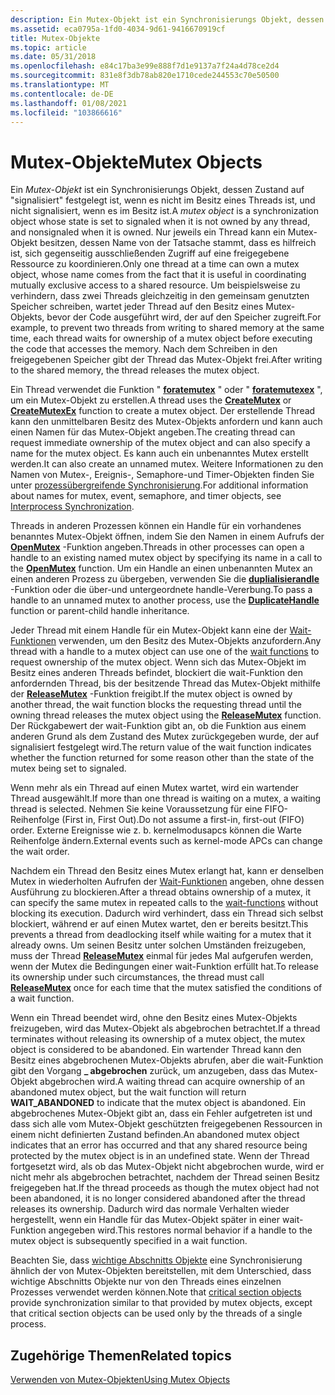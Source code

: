 ```yaml
---
description: Ein Mutex-Objekt ist ein Synchronisierungs Objekt, dessen Zustand auf "signalisiert" festgelegt ist, wenn es nicht im Besitz eines Threads ist, und nicht signalisiert, wenn es im Besitz ist.
ms.assetid: eca0795a-1fd0-4034-9d61-9416670919cf
title: Mutex-Objekte
ms.topic: article
ms.date: 05/31/2018
ms.openlocfilehash: e84c17ba3e99e888f7d1e9137a7f24a4d78ce2d4
ms.sourcegitcommit: 831e8f3db78ab820e1710cede244553c70e50500
ms.translationtype: MT
ms.contentlocale: de-DE
ms.lasthandoff: 01/08/2021
ms.locfileid: "103866616"
---
```

# <a name="mutex-objects"></a><span data-ttu-id="b9bca-103">Mutex-Objekte</span><span class="sxs-lookup"><span data-stu-id="b9bca-103">Mutex Objects</span></span>

<span data-ttu-id="b9bca-104">Ein *Mutex-Objekt* ist ein Synchronisierungs Objekt, dessen Zustand auf "signalisiert" festgelegt ist, wenn es nicht im Besitz eines Threads ist, und nicht signalisiert, wenn es im Besitz ist.</span><span class="sxs-lookup"><span data-stu-id="b9bca-104">A *mutex object* is a synchronization object whose state is set to signaled when it is not owned by any thread, and nonsignaled when it is owned.</span></span> <span data-ttu-id="b9bca-105">Nur jeweils ein Thread kann ein Mutex-Objekt besitzen, dessen Name von der Tatsache stammt, dass es hilfreich ist, sich gegenseitig ausschließenden Zugriff auf eine freigegebene Ressource zu koordinieren.</span><span class="sxs-lookup"><span data-stu-id="b9bca-105">Only one thread at a time can own a mutex object, whose name comes from the fact that it is useful in coordinating mutually exclusive access to a shared resource.</span></span> <span data-ttu-id="b9bca-106">Um beispielsweise zu verhindern, dass zwei Threads gleichzeitig in den gemeinsam genutzten Speicher schreiben, wartet jeder Thread auf den Besitz eines Mutex-Objekts, bevor der Code ausgeführt wird, der auf den Speicher zugreift.</span><span class="sxs-lookup"><span data-stu-id="b9bca-106">For example, to prevent two threads from writing to shared memory at the same time, each thread waits for ownership of a mutex object before executing the code that accesses the memory.</span></span> <span data-ttu-id="b9bca-107">Nach dem Schreiben in den freigegebenen Speicher gibt der Thread das Mutex-Objekt frei.</span><span class="sxs-lookup"><span data-stu-id="b9bca-107">After writing to the shared memory, the thread releases the mutex object.</span></span>

<span data-ttu-id="b9bca-108">Ein Thread verwendet die Funktion " [**foratemutex**](/windows/win32/api/synchapi/nf-synchapi-createmutexa) " oder " [**foratemutexex**](/windows/win32/api/synchapi/nf-synchapi-createmutexexa) ", um ein Mutex-Objekt zu erstellen.</span><span class="sxs-lookup"><span data-stu-id="b9bca-108">A thread uses the [**CreateMutex**](/windows/win32/api/synchapi/nf-synchapi-createmutexa) or [**CreateMutexEx**](/windows/win32/api/synchapi/nf-synchapi-createmutexexa) function to create a mutex object.</span></span> <span data-ttu-id="b9bca-109">Der erstellende Thread kann den unmittelbaren Besitz des Mutex-Objekts anfordern und kann auch einen Namen für das Mutex-Objekt angeben.</span><span class="sxs-lookup"><span data-stu-id="b9bca-109">The creating thread can request immediate ownership of the mutex object and can also specify a name for the mutex object.</span></span> <span data-ttu-id="b9bca-110">Es kann auch ein unbenanntes Mutex erstellt werden.</span><span class="sxs-lookup"><span data-stu-id="b9bca-110">It can also create an unnamed mutex.</span></span> <span data-ttu-id="b9bca-111">Weitere Informationen zu den Namen von Mutex-, Ereignis-, Semaphore-und Timer-Objekten finden Sie unter [prozessübergreifende Synchronisierung](interprocess-synchronization.md).</span><span class="sxs-lookup"><span data-stu-id="b9bca-111">For additional information about names for mutex, event, semaphore, and timer objects, see [Interprocess Synchronization](interprocess-synchronization.md).</span></span>

<span data-ttu-id="b9bca-112">Threads in anderen Prozessen können ein Handle für ein vorhandenes benanntes Mutex-Objekt öffnen, indem Sie den Namen in einem Aufrufs der [**OpenMutex**](/windows/win32/api/synchapi/nf-synchapi-openmutexw) -Funktion angeben.</span><span class="sxs-lookup"><span data-stu-id="b9bca-112">Threads in other processes can open a handle to an existing named mutex object by specifying its name in a call to the [**OpenMutex**](/windows/win32/api/synchapi/nf-synchapi-openmutexw) function.</span></span> <span data-ttu-id="b9bca-113">Um ein Handle an einen unbenannten Mutex an einen anderen Prozess zu übergeben, verwenden Sie die [**duplialisierandle**](/windows/win32/api/handleapi/nf-handleapi-duplicatehandle) -Funktion oder die über-und untergeordnete handle-Vererbung.</span><span class="sxs-lookup"><span data-stu-id="b9bca-113">To pass a handle to an unnamed mutex to another process, use the [**DuplicateHandle**](/windows/win32/api/handleapi/nf-handleapi-duplicatehandle) function or parent-child handle inheritance.</span></span>

<span data-ttu-id="b9bca-114">Jeder Thread mit einem Handle für ein Mutex-Objekt kann eine der [Wait-Funktionen](wait-functions.md) verwenden, um den Besitz des Mutex-Objekts anzufordern.</span><span class="sxs-lookup"><span data-stu-id="b9bca-114">Any thread with a handle to a mutex object can use one of the [wait functions](wait-functions.md) to request ownership of the mutex object.</span></span> <span data-ttu-id="b9bca-115">Wenn sich das Mutex-Objekt im Besitz eines anderen Threads befindet, blockiert die wait-Funktion den anfordernden Thread, bis der besitzende Thread das Mutex-Objekt mithilfe der [**ReleaseMutex**](/windows/win32/api/synchapi/nf-synchapi-releasemutex) -Funktion freigibt.</span><span class="sxs-lookup"><span data-stu-id="b9bca-115">If the mutex object is owned by another thread, the wait function blocks the requesting thread until the owning thread releases the mutex object using the [**ReleaseMutex**](/windows/win32/api/synchapi/nf-synchapi-releasemutex) function.</span></span> <span data-ttu-id="b9bca-116">Der Rückgabewert der wait-Funktion gibt an, ob die Funktion aus einem anderen Grund als dem Zustand des Mutex zurückgegeben wurde, der auf signalisiert festgelegt wird.</span><span class="sxs-lookup"><span data-stu-id="b9bca-116">The return value of the wait function indicates whether the function returned for some reason other than the state of the mutex being set to signaled.</span></span>

<span data-ttu-id="b9bca-117">Wenn mehr als ein Thread auf einen Mutex wartet, wird ein wartender Thread ausgewählt.</span><span class="sxs-lookup"><span data-stu-id="b9bca-117">If more than one thread is waiting on a mutex, a waiting thread is selected.</span></span> <span data-ttu-id="b9bca-118">Nehmen Sie keine Voraussetzung für eine FIFO-Reihenfolge (First in, First Out).</span><span class="sxs-lookup"><span data-stu-id="b9bca-118">Do not assume a first-in, first-out (FIFO) order.</span></span> <span data-ttu-id="b9bca-119">Externe Ereignisse wie z. b. kernelmodusapcs können die Warte Reihenfolge ändern.</span><span class="sxs-lookup"><span data-stu-id="b9bca-119">External events such as kernel-mode APCs can change the wait order.</span></span>

<span data-ttu-id="b9bca-120">Nachdem ein Thread den Besitz eines Mutex erlangt hat, kann er denselben Mutex in wiederholten Aufrufen der [Wait-Funktionen](wait-functions.md) angeben, ohne dessen Ausführung zu blockieren.</span><span class="sxs-lookup"><span data-stu-id="b9bca-120">After a thread obtains ownership of a mutex, it can specify the same mutex in repeated calls to the [wait-functions](wait-functions.md) without blocking its execution.</span></span> <span data-ttu-id="b9bca-121">Dadurch wird verhindert, dass ein Thread sich selbst blockiert, während er auf einen Mutex wartet, den er bereits besitzt.</span><span class="sxs-lookup"><span data-stu-id="b9bca-121">This prevents a thread from deadlocking itself while waiting for a mutex that it already owns.</span></span> <span data-ttu-id="b9bca-122">Um seinen Besitz unter solchen Umständen freizugeben, muss der Thread [**ReleaseMutex**](/windows/win32/api/synchapi/nf-synchapi-releasemutex) einmal für jedes Mal aufgerufen werden, wenn der Mutex die Bedingungen einer wait-Funktion erfüllt hat.</span><span class="sxs-lookup"><span data-stu-id="b9bca-122">To release its ownership under such circumstances, the thread must call [**ReleaseMutex**](/windows/win32/api/synchapi/nf-synchapi-releasemutex) once for each time that the mutex satisfied the conditions of a wait function.</span></span>

<span data-ttu-id="b9bca-123">Wenn ein Thread beendet wird, ohne den Besitz eines Mutex-Objekts freizugeben, wird das Mutex-Objekt als abgebrochen betrachtet.</span><span class="sxs-lookup"><span data-stu-id="b9bca-123">If a thread terminates without releasing its ownership of a mutex object, the mutex object is considered to be abandoned.</span></span> <span data-ttu-id="b9bca-124">Ein wartender Thread kann den Besitz eines abgebrochenen Mutex-Objekts abrufen, aber die wait-Funktion gibt den Vorgang **\_ abgebrochen** zurück, um anzugeben, dass das Mutex-Objekt abgebrochen wird.</span><span class="sxs-lookup"><span data-stu-id="b9bca-124">A waiting thread can acquire ownership of an abandoned mutex object, but the wait function will return **WAIT\_ABANDONED** to indicate that the mutex object is abandoned.</span></span> <span data-ttu-id="b9bca-125">Ein abgebrochenes Mutex-Objekt gibt an, dass ein Fehler aufgetreten ist und dass sich alle vom Mutex-Objekt geschützten freigegebenen Ressourcen in einem nicht definierten Zustand befinden.</span><span class="sxs-lookup"><span data-stu-id="b9bca-125">An abandoned mutex object indicates that an error has occurred and that any shared resource being protected by the mutex object is in an undefined state.</span></span> <span data-ttu-id="b9bca-126">Wenn der Thread fortgesetzt wird, als ob das Mutex-Objekt nicht abgebrochen wurde, wird er nicht mehr als abgebrochen betrachtet, nachdem der Thread seinen Besitz freigegeben hat.</span><span class="sxs-lookup"><span data-stu-id="b9bca-126">If the thread proceeds as though the mutex object had not been abandoned, it is no longer considered abandoned after the thread releases its ownership.</span></span> <span data-ttu-id="b9bca-127">Dadurch wird das normale Verhalten wieder hergestellt, wenn ein Handle für das Mutex-Objekt später in einer wait-Funktion angegeben wird.</span><span class="sxs-lookup"><span data-stu-id="b9bca-127">This restores normal behavior if a handle to the mutex object is subsequently specified in a wait function.</span></span>

<span data-ttu-id="b9bca-128">Beachten Sie, dass [wichtige Abschnitts Objekte](critical-section-objects.md) eine Synchronisierung ähnlich der von Mutex-Objekten bereitstellen, mit dem Unterschied, dass wichtige Abschnitts Objekte nur von den Threads eines einzelnen Prozesses verwendet werden können.</span><span class="sxs-lookup"><span data-stu-id="b9bca-128">Note that [critical section objects](critical-section-objects.md) provide synchronization similar to that provided by mutex objects, except that critical section objects can be used only by the threads of a single process.</span></span>

## <a name="related-topics"></a><span data-ttu-id="b9bca-129">Zugehörige Themen</span><span class="sxs-lookup"><span data-stu-id="b9bca-129">Related topics</span></span>

<dl> <dt>

[<span data-ttu-id="b9bca-130">Verwenden von Mutex-Objekten</span><span class="sxs-lookup"><span data-stu-id="b9bca-130">Using Mutex Objects</span></span>](using-mutex-objects.md)
</dt> </dl>

 

 

